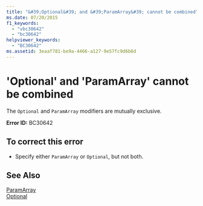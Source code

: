 ```yaml
---
title: "&#39;Optional&#39; and &#39;ParamArray&#39; cannot be combined"
ms.date: 07/20/2015
f1_keywords: 
  - "vbc30642"
  - "bc30642"
helpviewer_keywords: 
  - "BC30642"
ms.assetid: 3eaaf781-be9a-4466-a127-9e57fc9d6b6d
---
```

# &#39;Optional&#39; and &#39;ParamArray&#39; cannot be combined
The `Optional` and `ParamArray` modifiers are mutually exclusive.  
  
 **Error ID:** BC30642  
  
## To correct this error  
  
-   Specify either `ParamArray` or `Optional`, but not both.  
  
## See Also  
 [ParamArray](../../visual-basic/language-reference/modifiers/paramarray.md)  
 [Optional](../../visual-basic/language-reference/modifiers/optional.md)
